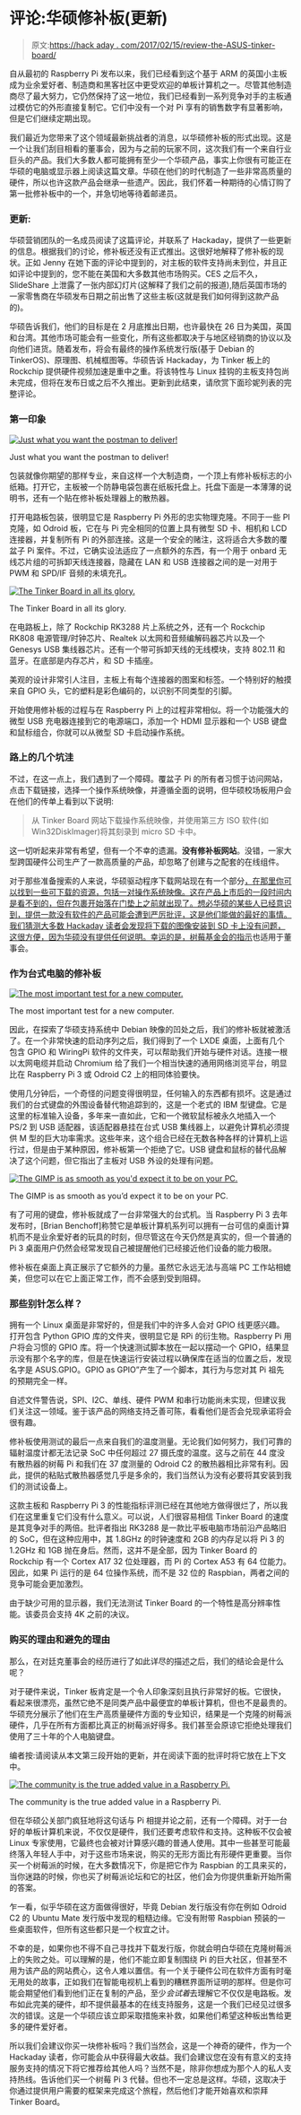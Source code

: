 # 评论:华硕修补板(更新)

> 原文:[https://hack aday . com/2017/02/15/review-the-ASUS-tinker-board/](https://hackaday.com/2017/02/15/review-the-asus-tinker-board/)

自从最初的 Raspberry Pi 发布以来，我们已经看到这个基于 ARM 的英国小主板成为业余爱好者、制造商和黑客社区中更受欢迎的单板计算机之一。尽管其他制造商尽了最大努力，它仍然保持了这一地位，我们已经看到一系列竞争对手的主板通过模仿它的外形直接复制它。它们中没有一个对 Pi 享有的销售数字有显著影响，但是它们继续定期出现。

我们最近为您带来了这个领域最新挑战者的消息，以华硕修补板的形式出现。这是一个让我们刮目相看的董事会，因为与之前的玩家不同，这次我们有一个来自行业巨头的产品。我们大多数人都可能拥有至少一个华硕产品，事实上你很有可能正在华硕的电脑或显示器上阅读这篇文章。华硕在他们的时代制造了一些非常高质量的硬件，所以也许这款产品会继承一些遗产。因此，我们怀着一种期待的心情订购了第一批修补板中的一个，并急切地等待着邮递员。

### 更新:

华硕营销团队的一名成员阅读了这篇评论，并联系了 Hackaday，提供了一些更新的信息。根据我们的讨论，修补板还没有正式推出。这很好地解释了修补板的现状。正如 Jenny 在她下面的评论中提到的，对主板的软件支持尚未到位，并且正如评论中提到的，您不能在美国和大多数其他市场购买。CES 之后不久，SlideShare 上泄露了一张内部幻灯片(这解释了我们之前的报道),随后英国市场的一家零售商在华硕发布日期之前出售了这些主板(这就是我们如何得到这款产品的)。

华硕告诉我们，他们的目标是在 2 月底推出日期，也许最快在 26 日为美国，英国和台湾。其他市场可能会有一些变化，所有这些都取决于与地区经销商的协议以及向他们进货。随着发布，将会有最终的操作系统发行版(基于 Debian 的 TinkerOS)、原理图、机械框图等。华硕告诉 Hackaday，为 Tinker 板上的 Rockchip 提供硬件视频加速是重中之重。将该特性与 Linux 挂钩的主板支持包尚未完成，但将在发布日或之后不久推出。更新到此结束，请欣赏下面珍妮列表的完整评论。

### 第一印象

[![Just what you want the postman to deliver!](../Images/35cb76171b0810b6bb5bc433d5b5f921.png)](https://hackaday.com/wp-content/uploads/2017/02/tinker-board-box.jpg)

Just what you want the postman to deliver!

包装就像你期望的那样专业，来自这样一个大制造商，一个顶上有修补板标志的小纸箱。打开它，主板被一个防静电袋包裹在纸板托盘上。托盘下面是一本薄薄的说明书，还有一个贴在修补板处理器上的散热器。

打开电路板包装，很明显它是 Raspberry Pi 外形的忠实物理克隆。不同于一些 PI 克隆，如 Odroid 板，它在与 Pi 完全相同的位置上具有微型 SD 卡、相机和 LCD 连接器，并复制所有 Pi 的外部连接。这是一个安全的赌注，这将适合大多数的覆盆子 Pi 案件。不过，它确实设法适应了一点额外的东西，有一个用于 onbard 无线芯片组的可拆卸天线连接器，隐藏在 LAN 和 USB 连接器之间的是一对用于 PWM 和 SPD/IF 音频的未填充孔。

[![The Tinker Board in all its glory.](../Images/0d5d0184cd1181cf1412c2bccdc484c1.png)](https://hackaday.com/wp-content/uploads/2017/02/tinker-board-top.jpg)

The Tinker Board in all its glory.

在电路板上，除了 Rockchip RK3288 片上系统之外，还有一个 Rockchip RK808 电源管理/时钟芯片、Realtek 以太网和音频编解码器芯片以及一个 Genesys USB 集线器芯片。还有一个带可拆卸天线的无线模块，支持 802.11 和蓝牙。在底部是内存芯片，和 SD 卡插座。

美观的设计非常引人注目，主板上有每个连接器的图案和标签。一个特别好的触摸来自 GPIO 头，它的塑料是彩色编码的，以识别不同类型的引脚。

开始使用修补板的过程与在 Raspberry Pi 上的过程非常相似。将一个功能强大的微型 USB 充电器连接到它的电源端口，添加一个 HDMI 显示器和一个 USB 键盘和鼠标组合，你就可以从微型 SD 卡启动操作系统。

### 路上的几个坑洼

不过，在这一点上，我们遇到了一个障碍。覆盆子 Pi 的所有者习惯于访问网站，点击下载链接，选择一个操作系统映像，并遵循全面的说明，但华硕校场板用户会在他们的传单上看到以下说明:

> 从 Tinker Board 网站下载操作系统映像，并使用第三方 ISO 软件(如 Win32DiskImager)将其刻录到 micro SD 卡中。

这一切听起来非常有希望，但有一个不幸的遗漏。**没有修补板网站**。没错，一家大型跨国硬件公司生产了一款高质量的产品，却忽略了创建与之配套的在线组件。

对于那些准备搜索的人来说，华硕驱动程序下载网站现在有一个部分[，在那里你可以找到一些可下载的资源，包括一对操作系统映像。这在产品上市后的一段时间内是看不到的，但在包裹开始落在门垫上之前就出现了。想必华硕的某些人已经意识到，提供一款没有软件的产品可能会遭到严厉批评，这是他们能做的最好的事情。我们猜测大多数 Hackaday 读者会发现将下载的图像安装到 SD 卡上没有问题，这很方便，因为华硕没有提供任何说明。幸运的是，](https://www.asus.com/uk/supportonly/TInker%20Board2GB/HelpDesk_Download/)[树莓基金会的指示](https://www.raspberrypi.org/documentation/installation/installing-images/README.md)也适用于董事会。

### 作为台式电脑的修补板

[![The most important test for a new computer.](../Images/c96ef2a8ae23e70c2064dea3f29e95ae.png)](https://hackaday.com/wp-content/uploads/2017/02/desktop-1_001.jpg)

The most important test for a new computer.

因此，在探索了华硕支持系统中 Debian 映像的凹处之后，我们的修补板就被激活了。在一个非常快速的启动序列之后，我们得到了一个 LXDE 桌面，上面有几个包含 GPIO 和 WiringPi 软件的文件夹，可以帮助我们开始与硬件对话。连接一根以太网电缆并启动 Chromium 给了我们一个相当快速的通用网络浏览平台，明显比在 Raspberry Pi 3 或 Odroid C2 上的相同体验要快。

使用几分钟后，一个奇怪的问题变得很明显，任何输入的东西都有损坏。这是通过我们的台式键盘的外围设备替代物追踪到的，这是一个老式的 IBM 型键盘。它是这里的标准输入设备，多年来一直如此，它和一个微软鼠标被永久地插入一个 PS/2 到 USB 适配器，该适配器悬挂在台式 USB 集线器上，以避免计算机必须提供 M 型的巨大功率需求。这些年来，这个组合已经在无数各种各样的计算机上运行过，但是由于某种原因，修补板第一个拒绝了它。USB 键盘和鼠标的替代品解决了这个问题，但它指出了主板对 USB 外设的处理有问题。

[![The GIMP is as smooth as you'd expect it to be on your PC.](../Images/b427adf9ba5c7f92581d4c48e555bfcd.png)](https://hackaday.com/wp-content/uploads/2017/02/desktop-1_005.png)

The GIMP is as smooth as you’d expect it to be on your PC.

有了可用的键盘，修补板就成了一台非常强大的台式机。当 Raspberry Pi 3 去年发布时，[Brian Benchoff]称赞它是单板计算机系列可以拥有一台可信的桌面计算机而不是业余爱好者的玩具的时刻，但尽管这在今天仍然是真实的，但一个普通的 Pi 3 桌面用户仍然会经常发现自己被提醒他们已经接近他们设备的能力极限。

修补板在桌面上真正展示了它额外的力量。虽然它永远无法与高端 PC 工作站相媲美，但您可以在它上面正常工作，而不会感到受到阻碍。

### 那些别针怎么样？

拥有一个 Linux 桌面是非常好的，但是我们中的许多人会对 GPIO 线更感兴趣。打开包含 Python GPIO 库的文件夹，很明显它是 RPi 的衍生物。Raspberry Pi 用户将会习惯的 GPIO 库。将一个快速测试脚本放在一起以摆动一个 GPIO，结果显示没有那个名字的库，但是在快速运行安装过程以确保库在适当的位置之后，发现名字是 ASUS.GPIO。GPIO as GPIO”产生了一个脚本，其行为与您对其 Pi 祖先的预期完全一样。

自述文件警告说，SPI、I2C、单线、硬件 PWM 和串行功能尚未实现，但建议我们关注这一领域。鉴于该产品的网络支持乏善可陈，看看他们是否会兑现承诺将会很有趣。

修补板使用测试的最后一点来自我们的温度测量。无论我们如何努力，我们可靠的辐射温度计都无法记录 SoC 中任何超过 27 摄氏度的温度。这与之前在 44 度没有散热器的树莓 Pi 和我们在 37 度测量的 Odroid C2 的散热器相比非常有利。因此，提供的粘贴式散热器感觉几乎是多余的，我们当然认为没有必要将其安装到我们的测试设备上。

这款主板和 Raspberry Pi 3 的性能指标评测已经在其他地方做得很烂了，所以我们在这里重复它们没有什么意义。可以说，人们很容易相信 Tinker Board 的速度是其竞争对手的两倍。批评者指出 RK3288 是一款比平板电脑市场前沿产品略旧的 SoC，但在这种应用中，其 1.8GHz 的时钟速度和 2GB 的内存足以将 Pi 3 的 1.2GHz 和 1GB 抛在身后。然而，这并不是全部，因为 Tinker Board 的 Rockchip 有一个 Cortex A17 32 位处理器，而 Pi 的 Cortex A53 有 64 位能力。因此，如果 Pi 运行的是 64 位操作系统，而不是 32 位的 Raspbian，两者之间的竞争可能会更加激烈。

由于缺少可用的显示器，我们无法测试 Tinker Board 的一个特性是高分辨率性能。该委员会支持 4K 之前的决议。

### 购买的理由和避免的理由

那么，在对廷克董事会的经历进行了如此详尽的描述之后，我们的结论会是什么呢？

对于硬件来说，Tinker 板肯定是一个令人印象深刻且执行非常好的板。它很快，看起来很漂亮，虽然它绝不是同类产品中最便宜的单板计算机，但也不是最贵的。华硕充分展示了他们在生产高质量硬件方面的专业知识，结果是一个克隆的树莓派硬件，几乎在所有方面都比真正的树莓派好得多。我们甚至会原谅它拒绝处理我们使用了三十年的个人电脑键盘。

编者按:请阅读从本文第三段开始的更新，并在阅读下面的批评时将它放在上下文中。

[![The community is the true added value in a Raspberry Pi.](../Images/be9d9fcc9d7ddc81c1fe508dd14893ee.png)](https://hackaday.com/wp-content/uploads/2017/02/raspberry-pi-forum_006.png)

The community is the true added value in a Raspberry Pi.

但在华硕公关部门疯狂地将这句话与 Pi 相提并论之前，还有一个障碍。对于一台好的单板计算机来说，不仅仅是硬件，我们还要考虑软件和支持。这种板不仅会被 Linux 专家使用，它最终也会被对计算感兴趣的普通人使用。其中一些甚至可能最终落入年轻人手中，对于这些市场来说，购买的无形方面比有形硬件更重要。当你买一个树莓派的时候，在大多数情况下，你是把它作为 Raspbian 的工具来买的，当你迷路的时候，你也买了树莓派论坛和它的社区，他们会为你提供重新开始所需的答案。

乍一看，似乎华硕在这方面做得很好，毕竟 Debian 发行版没有你在例如 Odroid C2 的 Ubuntu Mate 发行版中发现的粗糙边缘。它没有附带 Raspbian 预装的一些桌面软件，但所有这些都只是一个权宜之计。

不幸的是，如果你也不得不自己寻找并下载发行版，你就会明白华硕在克隆树莓派上的失败之处。可以理解的是，他们不能立即复制围绕 Pi 的巨大社区，但甚至不用为该产品的网站费心，这令人难以置信。有一个关于硬件公司在软件方面有时毫无用处的故事，正如我们在智能电视机上看到的糟糕界面所证明的那样。但是你可能会期望他们看到他们正在复制的产品，至少*会试着*去理解它不仅仅是电路板。发布如此完美的硬件，却不提供最基本的在线支持服务，这是一个我们已经见过很多次的错误。这是一个华硕应该立即采取措施来补救，如果他们希望这种板出售给更多的硬件爱好者。

所以我们会建议你买一块修补板吗？我们当然会，这是一个神奇的硬件，作为一个 Hackaday 读者，你可能会从中获得最大收益。我们会建议您在没有有意义的支持服务支持的情况下将它推荐给其他人吗？当然不是，除非你想成为那个人的私人支持热线。告诉他们买一个树莓 Pi 3 代替。但也不一定总是这样。华硕，这取决于你通过提供用户需要的框架来完成这个旅程，然后他们才能开始喜欢和崇拜 Tinker Board。